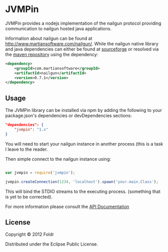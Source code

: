 # JVMPin

JVMPin provides a nodejs implementation of the nailgun protocol
providing communication to nailgun hosted java applications.

Information about nailgun can be found at
http://www.martiansoftware.com/nailgun/. While the nailgun native
library and java dependencies can either be found at
[sourceforge](http://sourceforge.net/projects/nailgun/files/nailgun/) or
resolved via the [maven repository](http://ooo-maven.googlecode.com/hg/repository) using the dependency:
```xml
<dependency>
	<groupId>com.martiansoftware</groupId>
	<artifactId>nailgun</artifactId>
	<version>0.7.1</version>
</dependency>
```

## Usage

The JVMPin library can be installed via npm by adding the following to
your package.json's dependencies or devDependencies sections:
```json
"dependencies": {
	"jvmpin": "1.x"
}

```

You will need to start your nailgun instance in another process (this is
a task I leave to the reader.

Then simple connect to the nailgun instance using:
```javascript

var jvmpin = require('jvmpin');

jvmpin.createConnection(1234, 'localhost').spawn('your.main.Class');

```

This will bind the STDIO streams to the executing process. (something
that is yet to be corrected).

For more information please consult the [API
Documentation](https://bitbucket.org/foldr/jvmpin/raw/master/lib/jvmpin.js)

## License

Copyright © 2012 Foldr 

Distributed under the Eclipse Public License.
